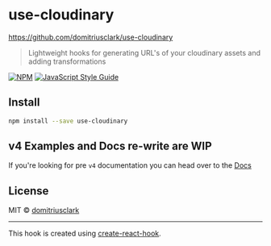 # use-cloudinary

https://github.com/domitriusclark/use-cloudinary

> Lightweight hooks for generating URL's of your cloudinary assets and adding transformations


[![NPM](https://img.shields.io/npm/v/use-cloudinary.svg)](https://www.npmjs.com/package/use-cloudinary) [![JavaScript Style Guide](https://img.shields.io/badge/code_style-standard-brightgreen.svg)](https://standardjs.com)

## Install

```bash
npm install --save use-cloudinary
```

## v4 Examples and Docs re-write are WIP

If you're looking for pre `v4` documentation you can head over to the [Docs](https://use-cloudinary.netlify.app/) 

## License

MIT © [domitriusclark](https://github.com/domitriusclark)

---

This hook is created using [create-react-hook](https://github.com/hermanya/create-react-hook).
